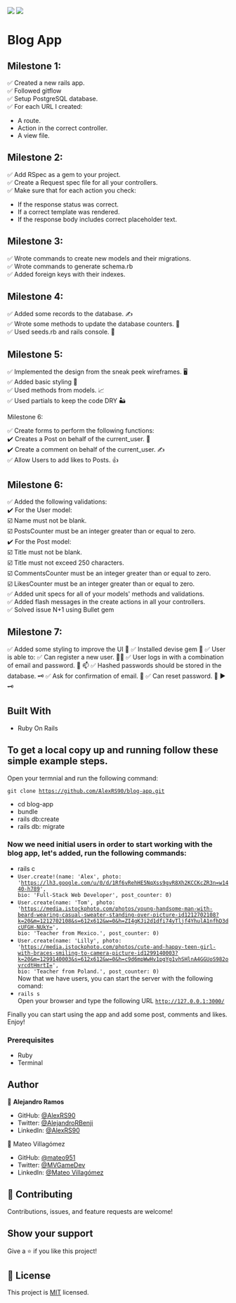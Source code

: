 ![](https://img.shields.io/badge/Microverse-blueviolet)
![](https://img.shields.io/badge/Ruby-red)

# Blog App

> 

## Milestone 1:

✅ Created a new rails app. <br>
✅ Followed gitflow <br>
✅ Setup PostgreSQL database. <br>
✅ For each URL I created: 
 - A route.
 - Action in the correct controller.
 - A view file.

## Milestone 2:

✅ Add RSpec as a gem to your project. <br>
✅ Create a Request spec file for all your controllers. <br>
✅ Make sure that for each action you check: <br>

 - If the response status was correct.
 - If a correct template was rendered.
 - If the response body includes correct placeholder text.

## Milestone 3:

✅ Wrote commands to create new models and their migrations. <br>
✅ Wrote commands to generate schema.rb <br>
✅ Added foreign keys with their indexes. <br>

## Milestone 4:

✅ Added some records to the database. ✍️ <br>
✅ Wrote some methods to update the database counters. 🔢 <br>
✅ Used seeds.rb and rails console. 🌱 <br>

## Milestone 5:

✅  Implemented the design from the sneak peek wireframes. 🖥️  <br>
✅  Added basic styling 🎨  <br>
✅  Used methods from models. 📈  <br>
✅  Used partials to keep the code DRY 🏜️  <br>

Milestone 6:

✅  Create forms to perform the following functions: <br>
      ✔️  Creates a Post on behalf of the current_user. 📄 <br>
      ✔️  Create a comment on behalf of the current_user. ✍️ <br>
✅  Allow Users to add likes to Posts. 👍 

## Milestone 6:

✅ Added the following validations:<br>
   ✔️ For the User model:<br>
     ☑️ Name must not be blank.<br>
     ☑️ PostsCounter must be an integer greater than or equal to zero.<br>
   ✔️ For the Post model:<br>
     ☑️ Title must not be blank.<br>
     ☑️ Title must not exceed 250 characters.<br>
     ☑️ CommentsCounter must be an integer greater than or equal to zero.<br>
     ☑️ LikesCounter must be an integer greater than or equal to zero.<br>
✅ Added unit specs for all of your models' methods and validations.<br>
✅ Added flash messages in the create actions in all your controllers.<br>
✅ Solved issue N+1 using Bullet gem<br>

## Milestone 7:

✅  Added some styling to improve the UI 🎨 
✅  Installed devise gem 💎 
✅  User is able to:
✅  Can register a new user. 🧑‍💻 
✅  User logs in with a combination of email and password. 🔑  📫 
✅  Hashed passwords should be stored in the database. 🗝️ 
✅  Ask for confirmation of email. 📩 
✅  Can reset password. 🔑  ▶️ 🗝️ 

## Built With

- Ruby On Rails

## To get a local copy up and running follow these simple example steps.

Open your termnial and run the following command:

<code>git clone https://github.com/AlexRS90/blog-app.git</code>
 - cd blog-app
 - bundle
 - rails db:create
 - rails db: migrate

### Now we need initial users in order to start working with the blog app, let's added, run the following commands:

 - rails c
 - <code>User.create!(name: 'Alex', photo: 'https://lh3.google.com/u/0/d/1Rf6vRehHE5NqXss9gvR8Xh2KCCKcZR3n=w1440-h789', bio: 'Full-Stack Web Developer', post_counter: 0)</code> <br>
 - <code>User.create(name: 'Tom', photo: 'https://media.istockphoto.com/photos/young-handsome-man-with-beard-wearing-casual-sweater-standing-over-picture-id1212702108?k=20&m=1212702108&s=612x612&w=0&h=ZI4gKJi2d1dfi74yTljf4YhulA1nfhD3dcUFGH-NUkY=', bio: 'Teacher from Mexico.', post_counter: 0)</code> <br>
 - <code>User.create(name: 'Lilly', photo: 'https://media.istockphoto.com/photos/cute-and-happy-teen-girl-with-braces-smiling-to-camera-picture-id1299140003?k=20&m=1299140003&s=612x612&w=0&h=c9d6mpWwHv1pgYg1vhSHlnA4GGUoS982oyrcdtHmrtI=', bio: 'Teacher from Poland.', post_counter: 0)</code> <br>
Now that we have users, you can start the server with the following comand:
 - <code>rails s</code> <br>
Open your browser and type the following URL <code>http://127.0.0.1:3000/</code>

Finally you can start using the app and add some post, comments and likes.
Enjoy!

### Prerequisites

- Ruby
- Terminal

## Author

👤 **Alejandro Ramos**

- GitHub: [@AlexRS90](https://github.com/AlexRS90)
- Twitter: [@AlejandroRBenji](https://twitter.com/AlejandroRBenji)
- LinkedIn: [@AlexRS90](https://www.linkedin.com/in/alexrs90/)


👤 Mateo Villagómez<br>
- GitHub: [@mateo951](https://github.com/mateo951)<br>
- Twitter: [@MVGameDev](https://twitter.com/MVGameDev)<br>
- LinkedIn: [@Mateo Villagómez](https://www.linkedin.com/in/mateo-villagómez/)<br>


## 🤝 Contributing

Contributions, issues, and feature requests are welcome!


## Show your support

Give a ⭐️ if you like this project!

## 📝 License

This project is [MIT](./MIT.md) licensed.